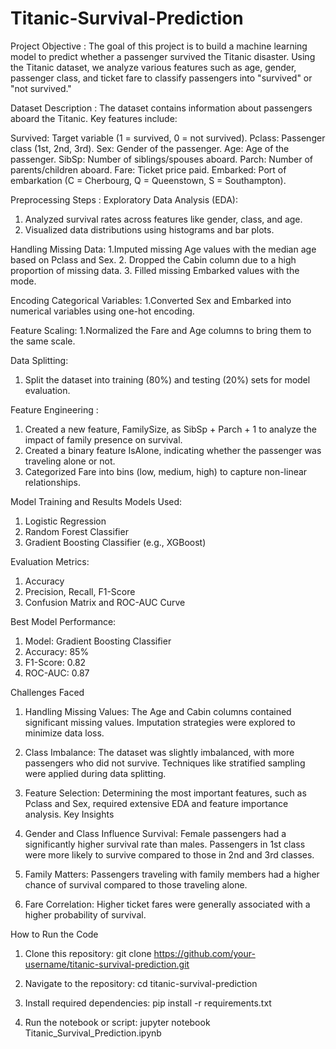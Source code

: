 # Titanic-Survival-Prediction
Project Objective :
The goal of this project is to build a machine learning model to predict whether a passenger survived the Titanic disaster. Using the Titanic dataset, we analyze various features such as age, gender, passenger class, and ticket fare to classify passengers into "survived" or "not survived."

Dataset Description :
The dataset contains information about passengers aboard the Titanic. Key features include:

Survived: Target variable (1 = survived, 0 = not survived).
Pclass: Passenger class (1st, 2nd, 3rd).
Sex: Gender of the passenger.
Age: Age of the passenger.
SibSp: Number of siblings/spouses aboard.
Parch: Number of parents/children aboard.
Fare: Ticket price paid.
Embarked: Port of embarkation (C = Cherbourg, Q = Queenstown, S = Southampton).

Preprocessing Steps :
Exploratory Data Analysis (EDA):
1. Analyzed survival rates across features like gender, class, and age.
2. Visualized data distributions using histograms and bar plots.
   
Handling Missing Data:
1.Imputed missing Age values with the median age based on Pclass and Sex.
2. Dropped the Cabin column due to a high proportion of missing data.
3. Filled missing Embarked values with the mode.

Encoding Categorical Variables:
1.Converted Sex and Embarked into numerical variables using one-hot encoding.

Feature Scaling:
1.Normalized the Fare and Age columns to bring them to the same scale.

Data Splitting:
1. Split the dataset into training (80%) and testing (20%) sets for model evaluation.

Feature Engineering :
1. Created a new feature, FamilySize, as SibSp + Parch + 1 to analyze the impact of family presence on survival.
2. Created a binary feature IsAlone, indicating whether the passenger was traveling alone or not.
3. Categorized Fare into bins (low, medium, high) to capture non-linear relationships.

Model Training and Results
Models Used:
1. Logistic Regression
2. Random Forest Classifier
3. Gradient Boosting Classifier (e.g., XGBoost)

Evaluation Metrics:
1. Accuracy
2. Precision, Recall, F1-Score
3. Confusion Matrix and ROC-AUC Curve

Best Model Performance:
1. Model: Gradient Boosting Classifier
2. Accuracy: 85%
3. F1-Score: 0.82
4. ROC-AUC: 0.87


Challenges Faced
1. Handling Missing Values:
The Age and Cabin columns contained significant missing values. Imputation strategies were explored to minimize data loss.

2. Class Imbalance:
The dataset was slightly imbalanced, with more passengers who did not survive. Techniques like stratified sampling were applied during data splitting.

3. Feature Selection:
Determining the most important features, such as Pclass and Sex, required extensive EDA and feature importance analysis.
Key Insights

4. Gender and Class Influence Survival:
Female passengers had a significantly higher survival rate than males.
Passengers in 1st class were more likely to survive compared to those in 2nd and 3rd classes.

5. Family Matters:
Passengers traveling with family members had a higher chance of survival compared to those traveling alone.

6. Fare Correlation:
Higher ticket fares were generally associated with a higher probability of survival.


How to Run the Code
1. Clone this repository:
git clone https://github.com/your-username/titanic-survival-prediction.git

2. Navigate to the repository:
cd titanic-survival-prediction

3. Install required dependencies:
pip install -r requirements.txt

5. Run the notebook or script:
jupyter notebook Titanic_Survival_Prediction.ipynb

